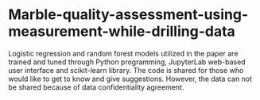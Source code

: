 # Marble-quality-assessment-using-measurement-while-drilling-data

Logistic regression and random forest models utilized in the paper are trained and tuned through Python programming, JupyterLab web-based user interface and scikit-learn library. The code is shared for those who would like to get to know and give suggestions. However, the data can not be shared because of data confidentiality agreement.
